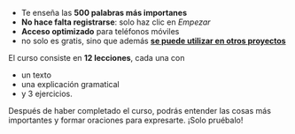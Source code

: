 - Te enseña las **500 palabras más importanes**
- **No hace falta registrarse**: solo haz clic en *Empezar*
- **Acceso optimizado** para teléfonos móviles
- no solo es gratis, sino que además **[se puede utilizar en otros proyectos](https://github.com/Esperanto/kurso-zagreba-metodo)**

El curso consiste en **12 lecciones**, cada una con

- un texto
- una explicación gramatical
- y 3 ejercicios.

Después de haber completado el curso, podrás entender las cosas más importantes y formar oraciones para expresarte. ¡Solo pruébalo!
